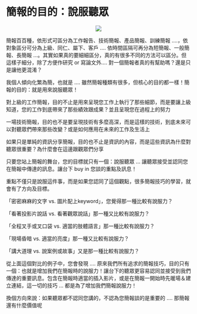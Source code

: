 # 簡報的目的：說服聽眾 

<div style="clear: both; text-align: center;"><a href="http://1.bp.blogspot.com/-Yhtjx8H3cuU/VhYRDyWLZ0I/AAAAAAAAO-8/Mb3CRXaCDoY/s1600/image_thumb_004772918d0f8b7ec2eb52360b4a5ce5.png" style="margin-left: 1em; margin-right: 1em;"><img border="0" src="http://1.bp.blogspot.com/-Yhtjx8H3cuU/VhYRDyWLZ0I/AAAAAAAAO-8/Mb3CRXaCDoY/s1600/image_thumb_004772918d0f8b7ec2eb52360b4a5ce5.png"/></a></div>
<p>簡報百百種，依形式可區分為工作報告、技術簡報、產品簡報、訓練簡報 ….，依對象區分可分為上級、同仁、屬下、客戶 …. 依時間區隔可再分為短簡報、一般簡報、長簡報 …。其實如果真的要細細區分，真的有很多不同的方法可以區分。但這樣子細分，除了方便作研究 or 寫論文外…. 對一個簡報者真的有幫助嗎？還是只是讓他更混淆？</p>
<p>我個人傾向化繁為簡，也就是 …. 雖然簡報種類有很多，但核心的目的都一樣！簡報的目的：就是用來說服聽眾！</p>
<p><a name="more"></a></p>
<p>對上級的工作簡報，目的不止是用來呈現您工作上執行了那些細節，而是要讓上級知道，您的工作到底帶來了那些績效跟成果？並且呈現您在過程上的努力</p>
<p>一場技術簡報，目的也不是要呈現技術有多麼高深，而是這樣的技術，到底未來可以對聽眾們帶來那些改變？或是如何應用在未來的工作及生活上</p>
<p>如果只是單純的資訊分享簡報，目的也不止是資訊的內容，而是這些資訊為什麼對聽眾很重要？為什麼會在這邊跟觀眾們分享</p>
<p>只要您站上簡報的舞台，您的目標就只有一個：說服聽眾 … 讓聽眾接受並認同您在簡報中傳達的訊息。讓台下 buy in 您談的重點及訊息！</p>
<p>重點不僅只是說服這件事，而是如果您認同了這個觀點，很多簡報技巧的學習，就會有了方向及目標。</p>
<p>「密密麻麻的文字 vs. 圖片配上keyword」，您覺得那一種比較有說服力？</p>
<p>「看著投影片說話 vs. 看著觀眾說話」那一種又比較有說服力？</p>
<p>「全程叉手或叉口袋 vs. 適當的肢體語言」那一種比較有說服力？</p>
<p>「現場昏暗 vs. 適當的亮度」那一種又比較有說服力？</p>
<p>「講大道理 vs. 說案例或故事」又是那一種比較有說服力？</p>
<p>從上面這個對比的例子中，您會發現 …. 原來我們所有追求的簡報技巧，目的只有一個：也就是增加我們在簡報時的說服力！讓台下的聽眾更容易認同並接受到我們傳達的重要訊息。包含在簡報時適當的插入影片，或是在簡報一開始時先暖場＆建立連結，這一切的技巧 … 都是為了增加我們簡報說服力！</p>
<p>換個方向來說：如果聽眾都不認同您講的，不認為您簡報談的是重要的 …. 那簡報還有什麼價值呢</p>